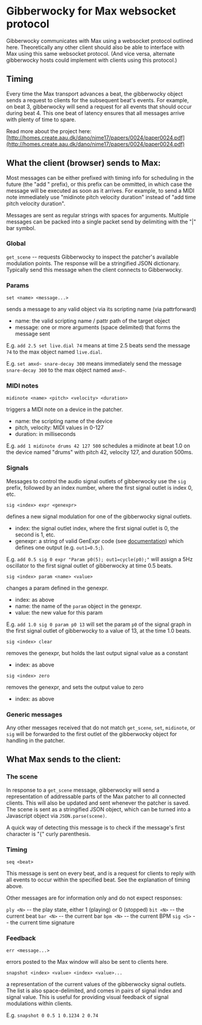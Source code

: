 # Gibberwocky for Max websocket protocol

Gibberwocky communicates with Max using a websocket protocol outlined here. Theoretically any other client should also be able to interface with Max using this same websocket protocol. (And vice versa, alternate gibberwocky hosts could implement with clients using this protocol.)

## Timing

Every time the Max transport advances a beat, the gibberwocky object sends a request to clients for the subsequent beat's events. For example, on beat 3, gibberwocky will send a request for all events that should occur during beat 4. This one beat of latency ensures that all messages arrive with plenty of time to spare. 

Read more about the project here: [http://homes.create.aau.dk/dano/nime17/papers/0024/paper0024.pdf](http://homes.create.aau.dk/dano/nime17/papers/0024/paper0024.pdf)

## What the client (browser) sends to Max:

Most messages can be either prefixed with timing info for scheduling in the future (the "add <time in beats> " prefix), or this prefix can be ommitted, in which case the message will be executed as soon as it arrives. For example, to send a MIDI note immediately use "midinote pitch velocity duration" instead of "add time pitch velocity duration".

Messages are sent as regular strings with spaces for arguments. Multiple messages can be packed into a single packet send by delimiting with the "|" bar symbol. 

### Global

```get_scene``` -- requests Gibberwocky to inspect the patcher's available modulation points. The response will be a stringified JSON dictionary. Typically send this message when the client connects to Gibberwocky.

### Params

```set <name> <message...>```

sends a message to any valid object via its scripting name (via pattrforward)
- name: the valid scripting name / pattr path of the target object
- message: one or more arguments (space delimited) that forms the message sent

E.g. ```add 2.5 set live.dial 74``` means at time 2.5 beats send the message ```74``` to the max object named ```live.dial```. 

E.g. ```set amxd~ snare-decay 300``` means immediately send the message ```snare-decay 300``` to the max object named ```amxd~```. 

### MIDI notes

```midinote <name> <pitch> <velocity> <duration>```

triggers a MIDI note on a device in the patcher.
- name: the scripting name of the device
- pitch, velocity: MIDI values in 0-127
- duration: in milliseconds

E.g. ```add 1 midinote drums 42 127 500``` schedules a midinote at beat 1.0 on the device named "drums" with pitch 42, velocity 127, and duration 500ms.

### Signals

Messages to control the audio signal outlets of gibberwocky use the ```sig``` prefix, followed by an index number, where the first signal outlet is index 0, etc. 

```sig <index> expr <genexpr>```

defines a new signal modulation for one of the gibberwocky signal outlets.
- index: the signal outlet index, where the first signal outlet is 0, the second is 1, etc.
- genexpr: a string of valid GenExpr code (see [documentation](https://docs.cycling74.com/max7/vignettes/gen_genexpr)) which defines one output (e.g. ```out1=0.5;```).

E.g. ```add 0.5 sig 0 expr "Param p0(5); out1=cycle(p0);"``` will assign a 5Hz oscillator to the first signal outlet of gibberwocky at time 0.5 beats.

```sig <index> param <name> <value>```

changes a param defined in the genexpr.
- index: as above
- name: the name of the ```param``` object in the genexpr.
- value: the new value for this param

E.g. ```add 1.0 sig 0 param p0 13``` will set the param ```p0``` of the signal graph in the first signal outlet of gibberwocky to a value of 13, at the time 1.0 beats.

```sig <index> clear```

removes the genexpr, but holds the last output signal value as a constant
- index: as above

```sig <index> zero```

removes the genexpr, and sets the output value to zero
- index: as above

### Generic messages

Any other messages received that do not match ```get_scene```, ```set```, ```midinote```, or ```sig``` will be forwarded to the first outlet of the gibberwocky object for handling in the patcher. 

## What Max sends to the client:

### The scene

In response to a ```get_scene``` message, gibberwocky will send a representation of addressable parts of the Max patcher to all connected clients. This will also be updated and sent whenever the patcher is saved. The scene is sent as a stringified JSON object, which can be turned into a Javascript object via ```JSON.parse(scene)```. 

A quick way of detecting this message is to check if the message's first character is "{" curly parenthesis.

### Timing

```seq <beat>```

This message is sent on every beat, and is a request for clients to reply with all events to occur within the specified beat. See the explanation of timing above.

Other messages are for information only and do not expect responses:

```ply <N>``` -- the play state, either 1 (playing) or 0 (stopped)
```bit <N>``` -- the current beat
```bar <N>``` -- the current bar
```bpm <N>``` -- the current BPM
```sig <S>``` -- the current time signature

### Feedback

```err <message...>``` 

errors posted to the Max window will also be sent to clients here.

```snapshot <index> <value> <index> <value>...``` 

a representation of the current values of the gibberwocky signal outlets. The list is also space-delimited, and comes in pairs of signal index and signal value. This is useful for providing visual feedback of signal modulations within clients.

E.g. ```snapshot 0 0.5 1 0.1234 2 0.74```

